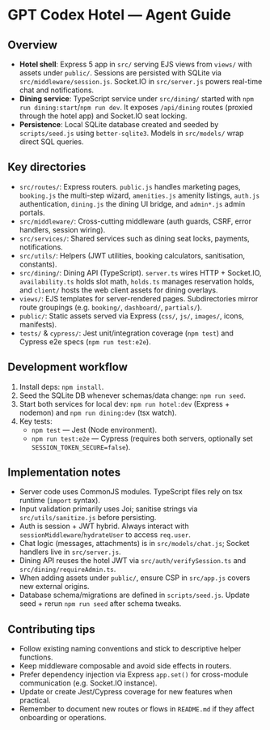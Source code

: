 # GPT Codex Hotel — Agent Guide

## Overview
- **Hotel shell**: Express 5 app in `src/` serving EJS views from `views/` with assets under `public/`. Sessions are persisted with SQLite via `src/middleware/session.js`. Socket.IO in `src/server.js` powers real-time chat and notifications.
- **Dining service**: TypeScript service under `src/dining/` started with `npm run dining:start`/`npm run dev`. It exposes `/api/dining` routes (proxied through the hotel app) and Socket.IO seat locking.
- **Persistence**: Local SQLite database created and seeded by `scripts/seed.js` using `better-sqlite3`. Models in `src/models/` wrap direct SQL queries.

## Key directories
- `src/routes/`: Express routers. `public.js` handles marketing pages, `booking.js` the multi-step wizard, `amenities.js` amenity listings, `auth.js` authentication, `dining.js` the dining UI bridge, and `admin*.js` admin portals.
- `src/middleware/`: Cross-cutting middleware (auth guards, CSRF, error handlers, session wiring).
- `src/services/`: Shared services such as dining seat locks, payments, notifications.
- `src/utils/`: Helpers (JWT utilities, booking calculators, sanitisation, constants).
- `src/dining/`: Dining API (TypeScript). `server.ts` wires HTTP + Socket.IO, `availability.ts` holds slot math, `holds.ts` manages reservation holds, and `client/` hosts the web client assets for dining overlays.
- `views/`: EJS templates for server-rendered pages. Subdirectories mirror route groupings (e.g. `booking/`, `dashboard/`, `partials/`).
- `public/`: Static assets served via Express (`css/`, `js/`, `images/`, icons, manifests).
- `tests/` & `cypress/`: Jest unit/integration coverage (`npm test`) and Cypress e2e specs (`npm run test:e2e`).

## Development workflow
1. Install deps: `npm install`.
2. Seed the SQLite DB whenever schemas/data change: `npm run seed`.
3. Start both services for local dev: `npm run hotel:dev` (Express + nodemon) and `npm run dining:dev` (tsx watch).
4. Key tests:
   - `npm test` — Jest (Node environment).
   - `npm run test:e2e` — Cypress (requires both servers, optionally set `SESSION_TOKEN_SECURE=false`).

## Implementation notes
- Server code uses CommonJS modules. TypeScript files rely on tsx runtime (`import` syntax).
- Input validation primarily uses Joi; sanitise strings via `src/utils/sanitize.js` before persisting.
- Auth is session + JWT hybrid. Always interact with `sessionMiddleware`/`hydrateUser` to access `req.user`.
- Chat logic (messages, attachments) is in `src/models/chat.js`; Socket handlers live in `src/server.js`.
- Dining API reuses the hotel JWT via `src/auth/verifySession.ts` and `src/dining/requireAdmin.ts`.
- When adding assets under `public/`, ensure CSP in `src/app.js` covers new external origins.
- Database schema/migrations are defined in `scripts/seed.js`. Update seed + rerun `npm run seed` after schema tweaks.

## Contributing tips
- Follow existing naming conventions and stick to descriptive helper functions.
- Keep middleware composable and avoid side effects in routers.
- Prefer dependency injection via Express `app.set()` for cross-module communication (e.g. Socket.IO instance).
- Update or create Jest/Cypress coverage for new features when practical.
- Remember to document new routes or flows in `README.md` if they affect onboarding or operations.
